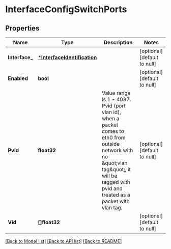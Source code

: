# InterfaceConfigSwitchPorts

## Properties
Name | Type | Description | Notes
------------ | ------------- | ------------- | -------------
**Interface_** | [***InterfaceIdentification**](InterfaceIdentification.md) |  | [optional] [default to null]
**Enabled** | **bool** |  | [optional] [default to null]
**Pvid** | **float32** | Value range is 1 - 4087. Pvid (port vlan id), when a packet comes to eth0 from outside network with no \&quot;vlan tag\&quot;, it will be tagged with pvid and treated as a packet with vlan tag. | [optional] [default to null]
**Vid** | **[]float32** |  | [optional] [default to null]

[[Back to Model list]](../README.md#documentation-for-models) [[Back to API list]](../README.md#documentation-for-api-endpoints) [[Back to README]](../README.md)


